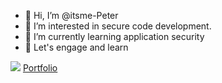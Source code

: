 - 👋 Hi, I’m @itsme-Peter
- 👀 I’m interested in secure code development.
- 🌱 I’m currently learning application security
- 💞️ Let's engage and learn

<img src="https://itsme-peter.github.io/portfolio/static/images/work2.jpg">
<a href="https://itsme-peter.github.io/portfolio">Portfolio</a>
<!---
itsme-Peter/itsme-Peter is a ✨ special ✨ repository because its `README.md` (this file) appears on your GitHub profile.
You can click the Preview link to take a look at your changes.
--->
